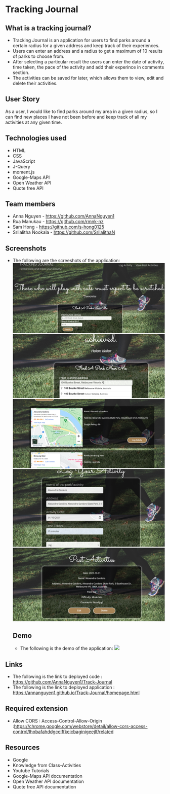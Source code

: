 # Tracking Journal

## What is a tracking journal?

- Tracking Journal is an application for users to find parks around a certain radius for a given address and keep track of their experiences.
- Users can enter an address and a radius to get a maximum of 10 results of parks to choose from.
- After selecting a particular result the users can enter the date of activity, time taken, the pace of the activity and add their experince in comments section.
- The activities can be saved for later, which allows them to view, edit and delete their activities.

## User Story

As a user,
I would like to find parks around my area in a given radius,
so I can find new places I have not been before and keep track of all my activities at any given time.

## Technologies used

- HTML
- CSS
- JavaScript
- J-Query
- moment.js
- Google-Maps API
- Open Weather API
- Quote free API

## Team members

- Anna Nguyen - https://github.com/AnnaNguyen1
- Rua Manukau - https://github.com/rmnk-nz
- Sam Hong - https://github.com/s-hong0125
- Srilalitha Nookala - https://github.com/SrilalithaN

## Screenshots

- The following are the screeshots of the application:
  ![](./Assets/images/homepage.png)
  ![](./Assets/images/homepage2.png)
  ![](./Assets/images/results.png)
  ![](./Assets/images/logactivity.png)
  ![](./Assets/images/pastactivities.png)

  ## Demo

  - The following is the demo of the application:
    ![](./Assets/images/demo.gif)

## Links

- The following is the link to deployed code : https://github.com/AnnaNguyen1/Track-Journal
- The following is the link to deployed application :
  https://annanguyen1.github.io/Track-Journal/homepage.html

## Required extension

- Allow CORS : Access-Control-Allow-Origin :https://chrome.google.com/webstore/detail/allow-cors-access-control/lhobafahddgcelffkeicbaginigeejlf/related

## Resources

- Google
- Knowledge from Class-Activities
- Youtube Tutorials
- Google-Maps API documentation
- Open Weather API documentation
- Quote free API documentation
